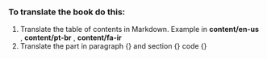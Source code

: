 
### To translate the book do this:

 1. Translate the table of contents in Markdown. Example in **content/en-us** , **content/pt-br** , **content/fa-ir**
 2. Translate the part in paragraph {} and section {} code {}

